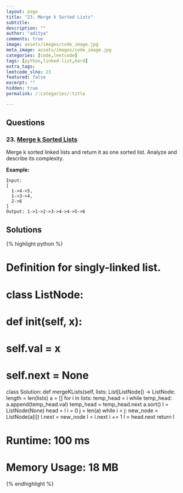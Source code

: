 ```yaml
---
layout: page
title: "23. Merge k Sorted Lists"
subtitle: 
description: ""
author: "aditya"
comments: true
image: assets/images/code_image.jpg
meta_image: assets/images/code_image.jpg
categories: [code,leetcode]
tags: [python,linked-list,hard]
extra_tags: 
leetcode_slno: 23
featured: false
excerpt: ""
hidden: true
permalink: /:categories/:title

---
```


## Questions

### 23. [Merge k Sorted Lists](https://leetcode.com/problems/merge-k-sorted-lists/)

Merge k sorted linked lists and return it as one sorted list. Analyze and describe its complexity.

**Example:**

```
Input:
[
  1->4->5,
  1->3->4,
  2->6
]
Output: 1->1->2->3->4->4->5->6
```

## Solutions

{% highlight python %}

# Definition for singly-linked list.
# class ListNode:
#     def __init__(self, x):
#         self.val = x
#         self.next = None

class Solution:
    def mergeKLists(self, lists: List[ListNode]) -> ListNode:
        length = len(lists)
        a = []
        for i in lists:
            temp_head = i
            while temp_head:
                a.append(temp_head.val)
                temp_head = temp_head.next
        a.sort()
        l = ListNode(None)
        head = l
        i = 0
        j = len(a)
        while i < j:
            new_node = ListNode(a[i])
            l.next = new_node
            l = l.next
            i += 1
        l = head.next
        return l

# Runtime: 100 ms
# Memory Usage: 18 MB

{% endhighlight %}